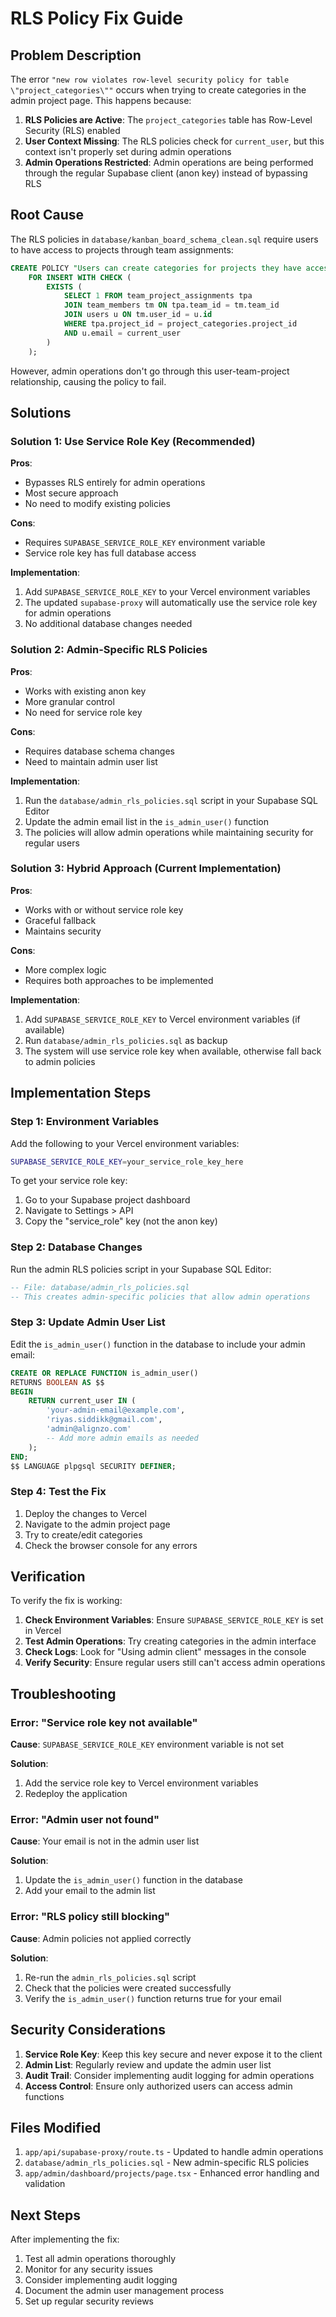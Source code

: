 # RLS Policy Fix Guide

## Problem Description

The error `"new row violates row-level security policy for table \"project_categories\""` occurs when trying to create categories in the admin project page. This happens because:

1. **RLS Policies are Active**: The `project_categories` table has Row-Level Security (RLS) enabled
2. **User Context Missing**: The RLS policies check for `current_user`, but this context isn't properly set during admin operations
3. **Admin Operations Restricted**: Admin operations are being performed through the regular Supabase client (anon key) instead of bypassing RLS

## Root Cause

The RLS policies in `database/kanban_board_schema_clean.sql` require users to have access to projects through team assignments:

```sql
CREATE POLICY "Users can create categories for projects they have access to" ON project_categories
    FOR INSERT WITH CHECK (
        EXISTS (
            SELECT 1 FROM team_project_assignments tpa
            JOIN team_members tm ON tpa.team_id = tm.team_id
            JOIN users u ON tm.user_id = u.id
            WHERE tpa.project_id = project_categories.project_id
            AND u.email = current_user
        )
    );
```

However, admin operations don't go through this user-team-project relationship, causing the policy to fail.

## Solutions

### Solution 1: Use Service Role Key (Recommended)

**Pros**: 
- Bypasses RLS entirely for admin operations
- Most secure approach
- No need to modify existing policies

**Cons**: 
- Requires `SUPABASE_SERVICE_ROLE_KEY` environment variable
- Service role key has full database access

**Implementation**:
1. Add `SUPABASE_SERVICE_ROLE_KEY` to your Vercel environment variables
2. The updated `supabase-proxy` will automatically use the service role key for admin operations
3. No additional database changes needed

### Solution 2: Admin-Specific RLS Policies

**Pros**: 
- Works with existing anon key
- More granular control
- No need for service role key

**Cons**: 
- Requires database schema changes
- Need to maintain admin user list

**Implementation**:
1. Run the `database/admin_rls_policies.sql` script in your Supabase SQL Editor
2. Update the admin email list in the `is_admin_user()` function
3. The policies will allow admin operations while maintaining security for regular users

### Solution 3: Hybrid Approach (Current Implementation)

**Pros**: 
- Works with or without service role key
- Graceful fallback
- Maintains security

**Cons**: 
- More complex logic
- Requires both approaches to be implemented

**Implementation**:
1. Add `SUPABASE_SERVICE_ROLE_KEY` to Vercel environment variables (if available)
2. Run `database/admin_rls_policies.sql` as backup
3. The system will use service role key when available, otherwise fall back to admin policies

## Implementation Steps

### Step 1: Environment Variables

Add the following to your Vercel environment variables:

```bash
SUPABASE_SERVICE_ROLE_KEY=your_service_role_key_here
```

To get your service role key:
1. Go to your Supabase project dashboard
2. Navigate to Settings > API
3. Copy the "service_role" key (not the anon key)

### Step 2: Database Changes

Run the admin RLS policies script in your Supabase SQL Editor:

```sql
-- File: database/admin_rls_policies.sql
-- This creates admin-specific policies that allow admin operations
```

### Step 3: Update Admin User List

Edit the `is_admin_user()` function in the database to include your admin email:

```sql
CREATE OR REPLACE FUNCTION is_admin_user()
RETURNS BOOLEAN AS $$
BEGIN
    RETURN current_user IN (
        'your-admin-email@example.com',
        'riyas.siddikk@gmail.com',
        'admin@alignzo.com'
        -- Add more admin emails as needed
    );
END;
$$ LANGUAGE plpgsql SECURITY DEFINER;
```

### Step 4: Test the Fix

1. Deploy the changes to Vercel
2. Navigate to the admin project page
3. Try to create/edit categories
4. Check the browser console for any errors

## Verification

To verify the fix is working:

1. **Check Environment Variables**: Ensure `SUPABASE_SERVICE_ROLE_KEY` is set in Vercel
2. **Test Admin Operations**: Try creating categories in the admin interface
3. **Check Logs**: Look for "Using admin client" messages in the console
4. **Verify Security**: Ensure regular users still can't access admin operations

## Troubleshooting

### Error: "Service role key not available"

**Cause**: `SUPABASE_SERVICE_ROLE_KEY` environment variable is not set

**Solution**: 
1. Add the service role key to Vercel environment variables
2. Redeploy the application

### Error: "Admin user not found"

**Cause**: Your email is not in the admin user list

**Solution**: 
1. Update the `is_admin_user()` function in the database
2. Add your email to the admin list

### Error: "RLS policy still blocking"

**Cause**: Admin policies not applied correctly

**Solution**: 
1. Re-run the `admin_rls_policies.sql` script
2. Check that the policies were created successfully
3. Verify the `is_admin_user()` function returns true for your email

## Security Considerations

1. **Service Role Key**: Keep this key secure and never expose it to the client
2. **Admin List**: Regularly review and update the admin user list
3. **Audit Trail**: Consider implementing audit logging for admin operations
4. **Access Control**: Ensure only authorized users can access admin functions

## Files Modified

1. `app/api/supabase-proxy/route.ts` - Updated to handle admin operations
2. `database/admin_rls_policies.sql` - New admin-specific RLS policies
3. `app/admin/dashboard/projects/page.tsx` - Enhanced error handling and validation

## Next Steps

After implementing the fix:

1. Test all admin operations thoroughly
2. Monitor for any security issues
3. Consider implementing audit logging
4. Document the admin user management process
5. Set up regular security reviews
